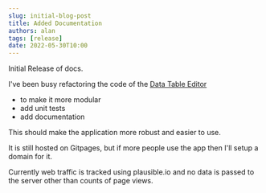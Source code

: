 ```yaml
---
slug: initial-blog-post
title: Added Documentation
authors: alan
tags: [release]
date: 2022-05-30T10:00
---
```


Initial Release of docs.

<!--truncate-->

I've been busy refactoring the code of the [Data Table Editor](https://github.com/eviltester/grid-table-editor/)

- to make it more modular
- add unit tests
- add documentation

This should make the application more robust and easier to use.

It is still hosted on Gitpages, but if more people use the app then I'll setup a domain for it.

Currently web traffic is tracked using plausible.io and no data is passed to the server other than counts of page views.